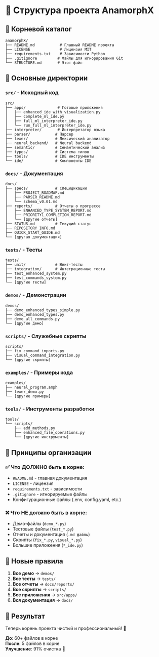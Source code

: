 # 📁 Структура проекта AnamorphX

## 🎯 Корневой каталог
```
anamorphX/
├── README.md           # Главный README проекта
├── LICENSE             # Лицензия MIT
├── requirements.txt    # Зависимости Python
├── .gitignore         # Файлы для игнорирования Git
└── STRUCTURE.md       # Этот файл
```

## 📂 Основные директории

### `src/` - Исходный код
```
src/
├── apps/              # Готовые приложения
│   ├── enhanced_ide_with_visualization.py
│   ├── complete_ml_ide.py
│   ├── full_ml_interpreter_ide.py
│   └── run_full_ml_interpreter_ide.py
├── interpreter/       # Интерпретатор языка
├── parser/           # Парсер
├── lexer/            # Лексический анализатор
├── neural_backend/   # Neural backend
├── semantic/         # Семантический анализ
├── types/            # Система типов
├── tools/            # IDE инструменты
└── ide/              # Компоненты IDE
```

### `docs/` - Документация
```
docs/
├── specs/            # Спецификации
│   ├── PROJECT_ROADMAP.md
│   ├── PARSER_README.md
│   └── schema_v0.01.md
├── reports/          # Отчеты о прогрессе
│   ├── ENHANCED_TYPE_SYSTEM_REPORT.md
│   ├── PRIORITY1_COMPLETION_REPORT.md
│   └── [другие отчеты]
├── STATUS.md         # Текущий статус
├── REPOSITORY_INFO.md
├── QUICK_START_GUIDE.md
└── [другая документация]
```

### `tests/` - Тесты
```
tests/
├── unit/             # Юнит-тесты
├── integration/      # Интеграционные тесты
├── test_enhanced_system.py
├── test_commands_system.py
└── [другие тесты]
```

### `demos/` - Демонстрации
```
demos/
├── demo_enhanced_types_simple.py
├── demo_enhanced_types.py
├── demo_all_commands.py
└── [другие демо]
```

### `scripts/` - Служебные скрипты
```
scripts/
├── fix_command_imports.py
├── visual_command_integration.py
└── [другие скрипты]
```

### `examples/` - Примеры кода
```
examples/
├── neural_program.amph
├── lexer_demo.py
└── [другие примеры]
```

### `tools/` - Инструменты разработки
```
tools/
└── scripts/
    ├── add_methods.py
    ├── enhanced_file_operations.py
    └── [другие инструменты]
```

## 🎯 Принципы организации

### ✅ Что ДОЛЖНО быть в корне:
- `README.md` - главная документация
- `LICENSE` - лицензия
- `requirements.txt` - зависимости
- `.gitignore` - игнорируемые файлы
- Конфигурационные файлы (.env, config.yaml, etc.)

### ❌ Что НЕ должно быть в корне:
- Демо-файлы (`demo_*.py`)
- Тестовые файлы (`test_*.py`)
- Отчеты и документация (`.md файлы`)
- Скрипты (`fix_*.py`, `visual_*.py`)
- Большие приложения (`*_ide.py`)

## 🚀 Новые правила

1. **Все демо** → `demos/`
2. **Все тесты** → `tests/`
3. **Все отчеты** → `docs/reports/`
4. **Все скрипты** → `scripts/`
5. **Все приложения** → `src/apps/`
6. **Вся документация** → `docs/`

## 📝 Результат

Теперь корень проекта чистый и профессиональный! 🎉

**До**: 60+ файлов в корне  
**После**: 5 файлов в корне  
**Улучшение**: 91% очистка 🚀 